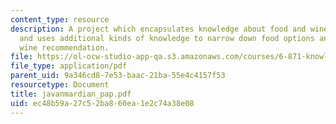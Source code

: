 ```yaml
---
content_type: resource
description: A project which encapsulates knowledge about food and wine pairings,
  and uses additional kinds of knowledge to narrow down food options and make an educated
  wine recommendation.
file: https://ol-ocw-studio-app-qa.s3.amazonaws.com/courses/6-871-knowledge-based-applications-systems-spring-2005/ec48b59a27c52ba860ea1e2c74a38e08_javanmardian_pap.pdf
file_type: application/pdf
parent_uid: 9a346cd8-7e53-baac-21ba-55e4c4157f53
resourcetype: Document
title: javanmardian_pap.pdf
uid: ec48b59a-27c5-2ba8-60ea-1e2c74a38e08
---
```

